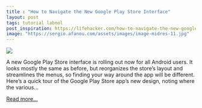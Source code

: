 ```yaml
---
title : "How to Navigate the New Google Play Store Interface"
layout: post
tags: tutorial labnol
post_inspiration: https://lifehacker.com/how-to-navigate-the-new-google-play-store-interface-1846652767
image: "https://sergio.afanou.com/assets/images/image-midres-11.jpg"
---
```


<img src="https://i.kinja-img.com/gawker-media/image/upload/s--DYRgYTr4--/c_fit,fl_progressive,q_80,w_636/aazbtysavwx4xgyt5pxp.png" /><p>A new Google Play Store interface is rolling out now for all Android users. It looks mostly the same as before, but reorganizes the store’s layout and streamlines the menus, so finding your way around the app will be different. Here’s a quick tour of the Google Play Store app’s new design, noting where the various…</p><p><a href="https://lifehacker.com/how-to-navigate-the-new-google-play-store-interface-1846652767">Read more...</a></p>